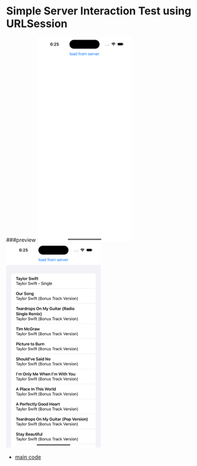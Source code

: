 # Simple Server Interaction Test using URLSession

###preview
<img src="screenshots/0.png" width="50%">
<img src="screenshots/1.png" width="50%">

- [main code](https://github.com/looloolalaa/Server-Interaction-Test/blob/master/URL_Test/ContentView.swift)

